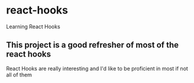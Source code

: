 # react-hooks

Learning React Hooks

## This project is a good refresher of most of the react hooks

React Hooks are really interesting and I'd like to be proficient in most if not all of them